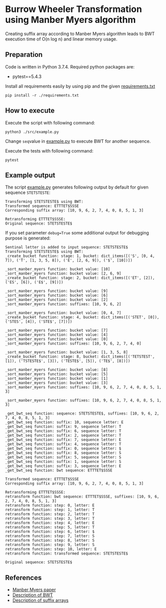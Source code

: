 # Burrow Wheeler Transformation using Manber Myers algorithm
Creating suffix array according to Manber Myers algorithm leads to BWT execution time of O(n log n) and linear memory usage.

## Preparation
Code is written in Python 3.7.4. Required python packages are:

* pytest==5.4.3

Install all requirements easily by using pip and the given [requirements.txt](./requirements.txt)

```shell script
pip install -r ./requirements.txt
```

## How to execute
Execute the script with following command:
```shell script
python3 ./src/example.py
```
Change `seq`value in [example.py](./src/example.py) to execute BWT for another sequence.

Execute the tests with following command:
```shell script
pytest
```

## Example output
The script [example.py](./src/example.py) generates following output by default for given sequence `STETSTESTE`:
```
Transforming STETSTESTE$ using BWT:
Transformed sequence: ETTTET$SSSE
Corresponding suffix array: [10, 9, 6, 2, 7, 4, 0, 8, 5, 1, 3]

Retransforming ETTTET$SSSE:
Original sequence: STETSTESTE$
```

If you set parameter `debug=True` some additional output for debugging purpose is generated:
```
Sentinal letter is added to input sequence: STETSTESTE$
Transforming STETSTESTE$ using BWT:
_create_bucket function: stage: 1, bucket: dict_items([('S', [0, 4, 7]), ('T', [1, 3, 5, 8]), ('E', [2, 6, 9]), ('$', [10])])

_sort_manber_myers function: bucket value: [10]
_sort_manber_myers function: bucket value: [2, 6, 9]
_create_bucket function: stage: 2, bucket: dict_items([('ET', [2]), ('ES', [6]), ('E$', [9])])

_sort_manber_myers function: bucket value: [9]
_sort_manber_myers function: bucket value: [6]
_sort_manber_myers function: bucket value: [2]
_sort_manber_myers function: suffixes: [10, 9, 6, 2]

_sort_manber_myers function: bucket value: [0, 4, 7]
_create_bucket function: stage: 4, bucket: dict_items([('STET', [0]), ('STES', [4]), ('STE$', [7])])

_sort_manber_myers function: bucket value: [7]
_sort_manber_myers function: bucket value: [4]
_sort_manber_myers function: bucket value: [0]
_sort_manber_myers function: suffixes: [10, 9, 6, 2, 7, 4, 0]

_sort_manber_myers function: bucket value: [1, 3, 5, 8]
_create_bucket function: stage: 8, bucket: dict_items([('TETSTEST', [1]), ('TSTESTE$', [3]), ('TESTE$', [5]), ('TE$', [8])])

_sort_manber_myers function: bucket value: [8]
_sort_manber_myers function: bucket value: [5]
_sort_manber_myers function: bucket value: [1]
_sort_manber_myers function: bucket value: [3]
_sort_manber_myers function: suffixes: [10, 9, 6, 2, 7, 4, 0, 8, 5, 1, 3]

_sort_manber_myers function: suffixes: [10, 9, 6, 2, 7, 4, 0, 8, 5, 1, 3]

_get_bwt_seq function: sequence: STETSTESTE$, suffixes: [10, 9, 6, 2, 7, 4, 0, 8, 5, 1, 3]
_get_bwt_seq function: suffix: 10, sequence letter: E
_get_bwt_seq function: suffix: 9, sequence letter: T
_get_bwt_seq function: suffix: 6, sequence letter: T
_get_bwt_seq function: suffix: 2, sequence letter: T
_get_bwt_seq function: suffix: 7, sequence letter: E
_get_bwt_seq function: suffix: 4, sequence letter: T
_get_bwt_seq function: suffix: 0, sequence letter: $
_get_bwt_seq function: suffix: 8, sequence letter: S
_get_bwt_seq function: suffix: 5, sequence letter: S
_get_bwt_seq function: suffix: 1, sequence letter: S
_get_bwt_seq function: suffix: 3, sequence letter: E
_get_bwt_seq function: bwt sequence: ETTTET$SSSE

Transformed sequence: ETTTET$SSSE
Corresponding suffix array: [10, 9, 6, 2, 7, 4, 0, 8, 5, 1, 3]

Retransforming ETTTET$SSSE:
retransform function: bwt sequence: ETTTET$SSSE, suffixes: [10, 9, 6, 2, 7, 4, 0, 8, 5, 1, 3]
retransform function: step: 0, letter: E
retransform function: step: 1, letter: T
retransform function: step: 2, letter: T
retransform function: step: 3, letter: T
retransform function: step: 4, letter: E
retransform function: step: 5, letter: T
retransform function: step: 6, letter: $
retransform function: step: 7, letter: S
retransform function: step: 8, letter: S
retransform function: step: 9, letter: S
retransform function: step: 10, letter: E
retransform function: transformed sequence: STETSTESTE$

Original sequence: STETSTESTE$
```

## References
* [Manber Myers paper](https://courses.cs.washington.edu/courses/cse590q/00au/papers/manber-myers_soda90.pdf)
* [Description of BWT](https://en.wikipedia.org/wiki/Burrows%E2%80%93Wheeler_transform)
* [Description of suffix arrays](https://en.wikipedia.org/wiki/Suffix_array)